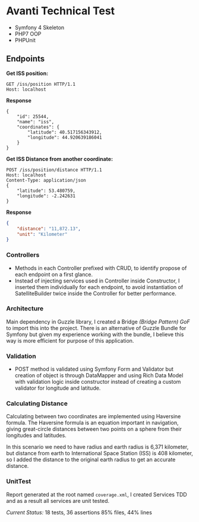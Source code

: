 # Avanti Technical Test

* Symfony 4 Skeleton
* PHP7 OOP
* PHPUnit

## Endpoints
__Get ISS position:__
```
GET /iss/position HTTP/1.1
Host: localhost
```

__Response__
```
{
    "id": 25544,
    "name": "iss",
    "coordinates": {
        "latitude": 40.517156343912,
        "longitude": 44.920639186041
    }
}
```

__Get ISS Distance from another coordinate:__
```
POST /iss/position/distance HTTP/1.1
Host: localhost
Content-Type: application/json
{
	"latitude": 53.480759,
	"longitude": -2.242631
}
```

__Response__
```json
{
    "distance": "11,872.13",
    "unit": "Kilometer"
}
```

### Controllers
- Methods in each Controller prefixed with CRUD, to identify propose of each endpoint on a first glance.
- Instead of injecting services used in Controller inside Constructor, I inserted them individually for each endpoint, to avoid instantiation of SatelliteBuilder twice inside the Controller for better performance.

### Architecture
Main dependency in Guzzle library, I created a Bridge _(Bridge Pattern) GoF_ to import this into the project. There is an alternative of Guzzle Bundle for Symfony but given my experience working with the bundle, I believe this way is more efficient for purpose of this application.

### Validation
- POST method is validated using Symfony Form and Validator but creation of object is through DataMapper and using Rich Data Model with validation logic inside constructor instead of creating a custom validator for longitude and latitude.

### Calculating Distance
Calculating between two coordinates are implemented using Haversine formula. The Haversine formula is an equation important in navigation, giving great-circle distances between two points on a sphere from their longitudes and latitudes.

In this scenario we need to have radius and earth radius is 6,371 kilometer, but distance from earth to International Space Station (ISS) is 408 kilometer, so I added the distance to the original earth radius to get an accurate distance.

### UnitTest
Report generated at the root named `coverage.xml`, I created Services TDD and as a result all services are unit tested.

_Current Status:_
18 tests, 36 assertions
85% files, 44% lines